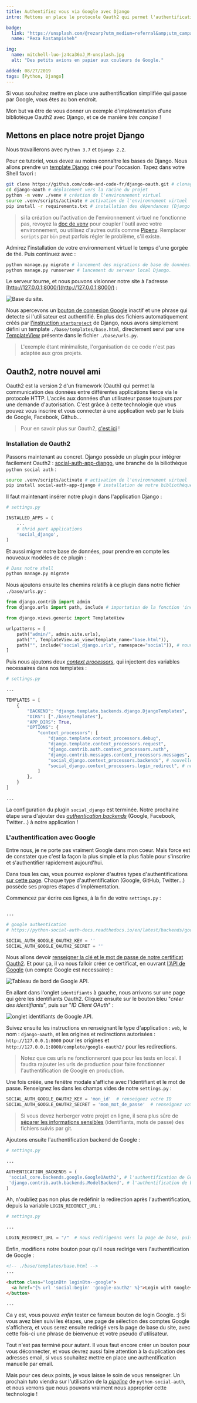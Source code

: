 ```yaml
---
title: Authentifiez vous via Google avec Django
intro: Mettons en place le protocole Oauth2 qui permet l'authentification depuis des applications externes comme Google ou Facebook !

badge:
  link: "https://unsplash.com/@rezarp?utm_medium=referral&amp;utm_campaign=photographer-credit&amp;utm_content=creditBadge"
  name: "Reza Rostampisheh"

img:
  name: mitchell-luo-jz4ca36oJ_M-unsplash.jpg
  alt: "Des petits avions en papier aux couleurs de Google."

added: 08/27/2019
tags: [Python, Django]
---
```


Si vous souhaitez mettre en place une authentification simplifiée qui passe par Google, vous êtes au bon endroit.

Mon but va être de vous donner un exemple d'implémentation d'une bibliotèque Oauth2 avec Django, et ce de manière _très conçise_ !

## Mettons en place notre projet Django

Nous travaillerons avec `Python 3.7` et `Django 2.2`.

Pour ce tutoriel, vous devez au moins connaître les bases de Django. Nous allons prendre un [template Django](https://github.com/code-and-code-fr/django-oauth) créé pour l'occasion. Tapez dans votre Shell favori :

```bash
git clone https://github.com/code-and-code-fr/django-oauth.git # clonage du template Django
cd django-oauth # déplacement vers la racine du projet
python -m venv ./venv # création de l'environnement virtuel
source .venv/scripts/activate # activation de l'environnement virtuel
pip install -r requirements.txt # installation des dépendances (Django dans notre cas)
```

> si la création ou l'activation de l'environnement virtuel ne fonctionne pas, revoyez la [doc de venv](https://docs.python.org/fr/3.8/library/venv.html) pour coupler l'outil avec votre environnement, ou utilisez d'autres outils comme [Pipenv](https://github.com/pypa/pipenv). Remplacer `scripts` par `bin` peut parfois régler le problème, s'il existe.

Admirez l'installation de votre environnement virtuel le temps d'une gorgée de thé. Puis continuez avec :

```bash
python manage.py migrate # lancement des migrations de base de données. Django utilise par défaut SQLite.
python manage.py runserver # lancement du serveur local Django.
```

Le serveur tourne, et nous pouvons visionner notre site à l'adresse [http://127.0.0.1:8000/](http://127.0.0.1:8000/) :

![Base du site.](base.jpg)

Nous apercevons un [bouton de connexion Google](https://codepen.io/davidelrizzo/pen/vEYvyv) inactif et une phrase qui detecte si l'utilisateur est authentifié.
En plus des fichiers automatiquement créés par [l'instruction `startproject`](https://docs.djangoproject.com/fr/2.2/ref/django-admin/#django-admin-startproject) de Django, nous avons simplement défini un template `./base/templates/base.html`, directement servi par une [TemplateView](https://docs.djangoproject.com/fr/2.2/ref/class-based-views/base/#django.views.generic.base.TemplateView) présente dans le fichier `./base/urls.py`.

> L'exemple étant minimaliste, l'organisation de ce code n'est pas adaptée aux gros projets.

## Oauth2, notre nouvel ami

Oauth2 est la version 2 d'un framework (Oauth) qui permet la communication des données entre différentes applications tierce via le protocole HTTP. L'accès aux données d'un utilisateur passe toujours par une demande d'autorisation.
C'est grâce à cette technologie que vous pouvez vous inscrire et vous connecter à une application web par le biais de Google, Facebook, Github...

> Pour en savoir plus sur Oauth2, [c'est ici](https://zestedesavoir.com/articles/1616/comprendre-oauth-2-0-par-lexemple/) !

### Installation de Oauth2

Passons maintenant au concret. Django possède un plugin pour intégrer facilement Oauth2 : [social-auth-app-django](https://python-social-auth-docs.readthedocs.io/en/latest/configuration/django.html), une branche de la biliothèque `python social auth` :

```bash
source .venv/scripts/activate # activation de l'environnement virtuel
pip install social-auth-app-django # installation de notre bibliothèque
```

Il faut maintenant insérer notre plugin dans l'application Django :

```python
# settings.py

INSTALLED_APPS = (
    ...
    # thrid part applications
    'social_django',
)
```

Et aussi migrer notre base de données, pour prendre en compte les nouveaux modèles de ce plugin :

```bash
# Dans notre shell
python manage.py migrate
```

Nous ajoutons ensuite les chemins relatifs à ce plugin dans notre fichier `./base/urls.py` :

```python
from django.contrib import admin
from django.urls import path, include # importation de la fonction 'include'

from django.views.generic import TemplateView

urlpatterns = [
    path("admin/", admin.site.urls),
    path("", TemplateView.as_view(template_name="base.html")),
    path("", include("social_django.urls", namespace="social")), # nouvelle ligne
]
```

Puis nous ajoutons deux [_context processors_](http://www.formation-django.fr/framework-django/zoom-sur/context-processor.html), qui injectent des variables necessaires dans nos templates :

```python
# settings.py

...

TEMPLATES = [
    {
        "BACKEND": "django.template.backends.django.DjangoTemplates",
        "DIRS": ["./base/templates"],
        "APP_DIRS": True,
        "OPTIONS": {
            "context_processors": [
                "django.template.context_processors.debug",
                "django.template.context_processors.request",
                "django.contrib.auth.context_processors.auth",
                "django.contrib.messages.context_processors.messages",
                "social_django.context_processors.backends", # nouvelle ligne
                "social_django.context_processors.login_redirect", # nouvelle ligne
            ]
        },
    }
]

...
```

La configuration du plugin `social_django` est terminée. Notre prochaine étape sera d'ajouter des [_authentication backends_](https://docs.djangoproject.com/fr/2.2/topics/auth/customizing/) (Google, Facebook, Twitter...) à notre application !

### L'authentification avec Google

Entre nous, je ne porte pas vraiment Google dans mon coeur. Mais force est de constater que c'est la façon la plus simple et la plus fiable pour s'inscrire et s'authentifier rapidement aujourd'hui.

Dans tous les cas, vous pourrez explorer d'autres types d'authentifications [sur cette page](https://python-social-auth-docs.readthedocs.io/en/latest/backends/index.html). Chaque type d'authentification (Google, GitHub, Twitter...) possède ses propres étapes d'implémentation.

Commencez par écrire ces lignes, à la fin de votre `settings.py` :

```python

...

# google authentication
# https://python-social-auth-docs.readthedocs.io/en/latest/backends/google.html

SOCIAL_AUTH_GOOGLE_OAUTH2_KEY = ''
SOCIAL_AUTH_GOOGLE_OAUTH2_SECRET = ''
```

Nous allons devoir [renseigner la clé et le mot de passe de notre certificat Oauth2](https://developers.google.com/identity/protocols/OAuth2?csw=1). Et pour ça, il va nous falloir créer ce certificat, en ouvrant [l'API de Google](https://developers.google.com/identity/protocols/OAuth2?csw=1) (un compte Google est necessaire) :

![Tableau de bord de Google API.](google_api.jpg)

En allant dans l'onglet `identifiants` à gauche, nous arrivons sur une page qui gère les identifiants Oauth2. Cliquez ensuite sur le bouton bleu "_créer des identifiants_", puis sur "_ID Client OAuth_" :

![onglet identifiants de Google API.](google_id.jpg)

Suivez ensuite les instructions en renseignant le type d'application : `web`, le nom : `django-oauth`, et les origines et redirections autorisées : `http://127.0.0.1:8000` pour les origines et `http://127.0.0.1:8000/complete/google-oauth2/` pour les redirections.

> Notez que ces urls ne fonctionneront que pour les tests en local. Il faudra rajouter les urls de production pour faire fonctionner l'authentification de Google en production.

Une fois créée, une fenêtre modale s'affiche avec l'identifiant et le mot de passe. Renseignez les dans les champs vides de notre `settings.py` :

```python
SOCIAL_AUTH_GOOGLE_OAUTH2_KEY = 'mon_id'  # renseignez votre ID
SOCIAL_AUTH_GOOGLE_OAUTH2_SECRET = 'mon_mot_de_passe'  # renseignez votre mot de passe
```

> Si vous devez herberger votre projet en ligne, il sera plus sûre de [séparer les informations sensibles](https://help.pythonanywhere.com/pages/environment-variables-for-web-apps/) (identifiants, mots de passe) des fichiers suivis par git.

Ajoutons ensuite l'authentification backend de Google :

```python
# settings.py

...

AUTHENTICATION_BACKENDS = (
 'social_core.backends.google.GoogleOAuth2', # l'authentification de Google, qui intervient avant dans la pipeline
 'django.contrib.auth.backends.ModelBackend', # l'authentification de base de Django
)
```

Ah, n'oubliez pas non plus de redéfinir la redirection après l'authentification, depuis la variable `LOGIN_REDIRECT_URL` :

```python
# settings.py

...

LOGIN_REDIRECT_URL = "/"  # nous redirigeons vers la page de base, puisque nous n'avons que celle ci. ¯\_(ツ)_/¯
```

Enfin, modifions notre bouton pour qu'il nous redirige vers l'authentification de Google :

```html
<!-- ./base/templates/base.html -->
...

<button class="loginBtn loginBtn--google">
  <a href="{% url 'social:begin' 'google-oauth2' %}">Login with Google</a>
</button>

...
```

Ca y est, vous pouvez _enfin_ tester ce fameux bouton de login Google. :)
Si vous avez bien suivi les étapes, une page de sélection des comptes Google s'affichera, et vous serez ensuite redirigé vers la page de base du site, avec cette fois-ci une phrase de bienvenue et votre pseudo d'utilisateur.

Tout n'est pas terminé pour autant. Il vous faut encore créer un bouton pour vous déconnecter, et vous devrez aussi faire attention à la duplication des adresses email, si vous souhaitez mettre en place une authentification manuelle par email.

Mais pour ces deux points, je vous laisse le soin de vous renseigner. Un prochain tuto viendra sur l'utilisation de la [_pipeline_](https://bioinfo-fr.net/introduction-aux-pipelines) de `python-social-auth`, et nous verrons que nous pouvons vraiment nous approprier cette technologie !
